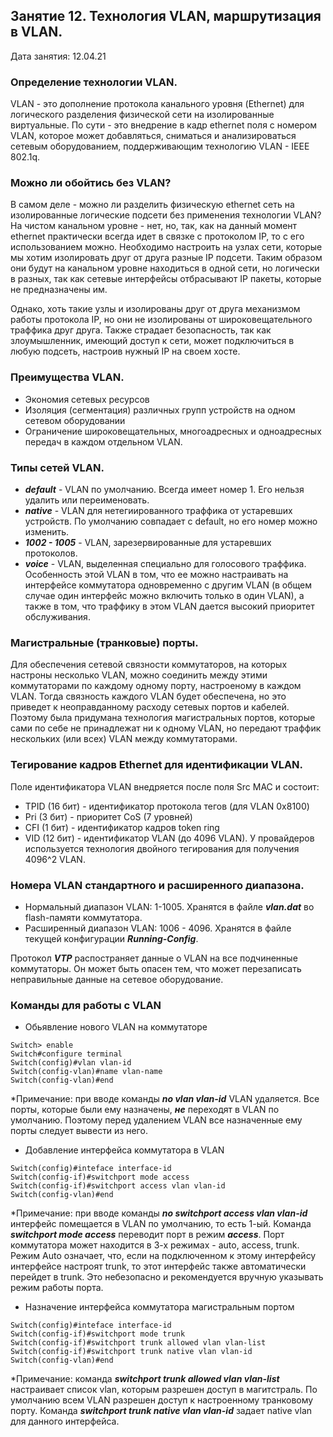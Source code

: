 ## Занятие 12. Технология VLAN, маршрутизация в VLAN.

Дата занятия: 12.04.21

### Определение технологии VLAN.

VLAN - это дополнение протокола канального уровня (Ethernet) для логического разделения физической сети на изолированные виртуальные. По сути - это внедрение в кадр ethernet поля с номером VLAN, которое может добавляться, сниматься и анализироваться сетевым оборудованием, поддерживающим технологию VLAN - IEEE 802.1q.

### Можно ли обойтись без VLAN?

В самом деле - можно ли разделить физическую  ethernet сеть на изолированные логические подсети без применения технологии VLAN? На чистом канальном уровне - нет, но, так, как на данный момент ethernet практически всегда идет в связке с протоколом IP, то с его использованием можно. Необходимо настроить на узлах сети, которые мы хотим изолировать друг от друга разные IP подсети. Таким образом они будут на канальном уровне находиться в одной сети, но логически в разных, так как сетевые интерфейсы отбрасывают IP пакеты, которые не предназначены им.

Однако, хоть такие узлы и изолированы друг от друга механизмом работы протокола IP, но они не изолированы от широковещательного траффика друг друга. Также страдает безопасность, так как злоумышленник, имеющий доступ к сети, может подключиться в любую подсеть, настроив нужный IP на своем хосте.  

### Преимущества VLAN.

- Экономия сетевых ресурсов
- Изоляция (сегментация) различных групп устройств на одном сетевом оборудовании
- Ограничение широковещательных, многоадресных и одноадресных передач в каждом отдельном VLAN.

### Типы сетей VLAN.

- ***default*** - VLAN по умолчанию. Всегда имеет номер 1. Его нельзя удалить или переименовать.
- ***native*** - VLAN для нетегиированного траффика от устаревших устройств. По умолчанию совпадает с default, но его номер можно изменить.
- ***1002 - 1005*** - VLAN, зарезервированные для устаревших протоколов. 
- ***voice*** - VLAN, выделенная специально для голосового траффика. Особенность этой VLAN в том, что ее можно настраивать на интерфейсе коммутатора одновременно с другим VLAN (в общем случае один интерфейс можно включить только в один VLAN), а также в том, что траффику в этом VLAN дается высокий приоритет обслуживания. 

### Магистральные (транковые) порты.

Для обеспечения сетевой связности коммутаторов, на которых настроны несколько VLAN, можно соединить между этими коммутаторами по каждому одному порту, настроеному в каждом VLAN. Тогда связность каждого VLAN будет обеспечена, но это приведет к неоправданному расходу сетевых портов и кабелей. Поэтому была придумана технология магистральных портов, которые сами по себе не принадлежат ни к одному VLAN, но передают траффик нескольких (или всех) VLAN между коммутаторами.

### Тегирование кадров Ethernet для идентификации VLAN.

Поле идентификатора VLAN внедряется после поля Src MAC и состоит:

- TPID (16 бит) - идентификатор протокола тегов (для VLAN 0x8100) 
- Pri (3 бит) - приоритет CoS (7 уровней)
- CFI (1 бит) - идентификатор кадров token ring
- VID (12 бит) - идентификатор VLAN (до 4096 VLAN). У провайдеров используется технология двойного тегирования для получения 4096^2 VLAN.

### Номера VLAN стандартного и расширенного диапазона.

- Нормальный диапазон VLAN: 1-1005. Хранятся в файле ***vlan.dat*** во flash-памяти коммутатора.
- Расширенный диапазон VLAN: 1006 - 4096. Хранятся в файле текущей конфигурации ***Running-Config***.

Протокол ***VTP*** распостраняет данные о VLAN на все подчиненные коммутаторы. Он может быть опасен тем, что может перезаписать неправильные данные на сетевое оборудование.

### Команды для работы с VLAN

- Обьявление нового VLAN на коммутаторе

```
Switch> enable
Switch#configure terminal
Switch(config)#vlan vlan-id
Switch(config-vlan)#name vlan-name
Switch(config-vlan)#end
```
*Примечание: при вводе команды ***no vlan vlan-id*** VLAN удаляется. Все порты, которые были ему назначены, ***не*** переходят в VLAN по умолчанию. Поэтому перед удалением VLAN все назначенные ему порты следует вывести из него.

- Добавление интерфейса коммутатора в VLAN

```
Switch(config)#inteface interface-id
Switch(config-if)#switchport mode access
Switch(config-if)#switchport access vlan vlan-id
Switch(config-vlan)#end
```  
*Примечание: при вводе команды ***no switchport access vlan vlan-id*** интерфейс помещается в VLAN по умолчанию, то есть 1-ый. Команда ***switchport mode access*** переводит порт в режим ***access***. Порт коммутатора может находится в 3-х режимах - auto, access, trunk. Режим Auto означает, что, если на подключенном к этому интерфейсу интерфейсе настроят trunk, то этот интерфейс также автоматически перейдет в trunk. Это небезопасно и рекомендуется вручную указывать режим работы порта.

- Назначение интерфейса коммутатора магистральным портом

```
Switch(config)#inteface interface-id
Switch(config-if)#switchport mode trunk
Switch(config-if)#switchport trunk allowed vlan vlan-list
Switch(config-if)#switchport trunk native vlan vlan-id
Switch(config-vlan)#end
```  
*Примечание: команда ***switchport trunk allowed vlan vlan-list*** настраивает список vlan, которым разрешен доступ в магитстраль. По умолчанию всем VLAN разрешен доступ к настроенному транковому порту. Команда ***switchport trunk native vlan vlan-id*** задает native vlan для данного интерфейса.
